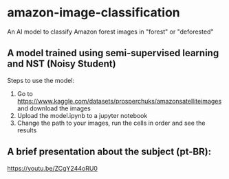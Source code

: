 # amazon-image-classification
An AI model to classify Amazon forest images in "forest" or "deforested"

## A model trained using semi-supervised learning and NST (Noisy Student)
Steps to use the model:
1. Go to https://www.kaggle.com/datasets/prosperchuks/amazonsatelliteimages and download the images
2. Upload the model.ipynb to a jupyter notebook
3. Change the path to your images, run the cells in order and see the results

## A brief presentation about the subject (pt-BR):
https://youtu.be/ZCgY244oRU0